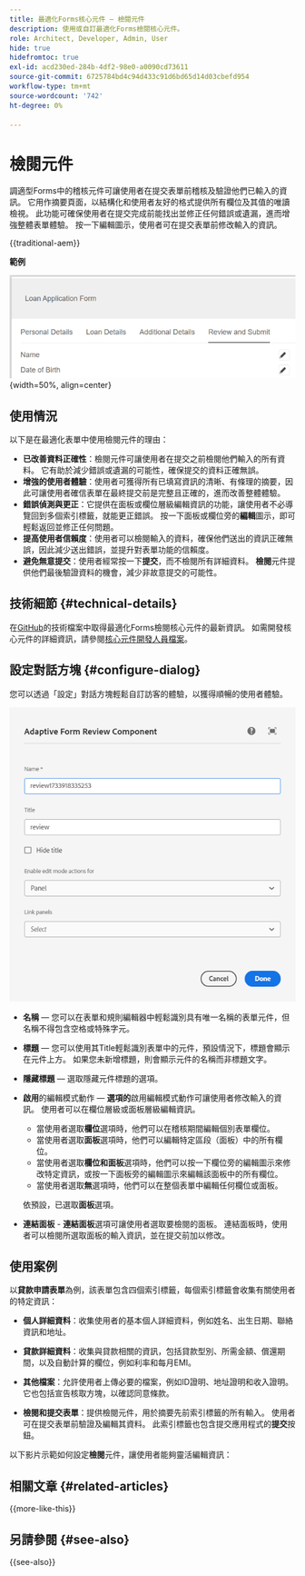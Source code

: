 ```yaml
---
title: 最適化Forms核心元件 — 檢閱元件
description: 使用或自訂最適化Forms檢閱核心元件。
role: Architect, Developer, Admin, User
hide: true
hidefromtoc: true
exl-id: acd230ed-284b-4df2-98e0-a0090cd73611
source-git-commit: 6725784bd4c94d433c91d6bd65d14d03cbefd954
workflow-type: tm+mt
source-wordcount: '742'
ht-degree: 0%

---
```



# 檢閱元件

調適型Forms中的稽核元件可讓使用者在提交表單前稽核及驗證他們已輸入的資訊。 它用作摘要頁面，以結構化和使用者友好的格式提供所有欄位及其值的唯讀檢視。 此功能可確保使用者在提交完成前能找出並修正任何錯誤或遺漏，進而增強整體表單體驗。 按一下編輯圖示，使用者可在提交表單前修改輸入的資訊。

{{traditional-aem}}

**範例**

![檢閱元件](/help/adaptive-forms/assets/review-component.png){width=50%, align=center}

## 使用情況

以下是在最適化表單中使用檢閱元件的理由：

- **已改善資料正確性**：檢閱元件可讓使用者在提交之前檢閱他們輸入的所有資料。 它有助於減少錯誤或遺漏的可能性，確保提交的資料正確無誤。
- **增強的使用者體驗**：使用者可獲得所有已填寫資訊的清晰、有條理的摘要，因此可讓使用者確信表單在最終提交前是完整且正確的，進而改善整體體驗。
- **錯誤偵測與更正**：它提供在面板或欄位層級編輯資訊的功能，讓使用者不必導覽回到多個索引標籤，就能更正錯誤。 按一下面板或欄位旁的&#x200B;**編輯**&#x200B;圖示，即可輕鬆返回並修正任何問題。
- **提高使用者信賴度**：使用者可以檢閱輸入的資料，確保他們送出的資訊正確無誤，因此減少送出錯誤，並提升對表單功能的信賴度。
- **避免無意提交**：使用者經常按一下&#x200B;**提交**，而不檢閱所有詳細資料。 **檢閱**&#x200B;元件提供他們最後驗證資料的機會，減少非故意提交的可能性。


## 技術細節 {#technical-details}

在[GitHub](https://github.com/adobe/aem-core-forms-components/tree/master/ui.af.apps/src/main/content/jcr_root/apps/core/fd/components/form/textinput/v1/textinput)的技術檔案中取得最適化Forms檢閱核心元件的最新資訊。 如需開發核心元件的詳細資訊，請參閱[核心元件開發人員檔案](/help/developing/overview.md)。

## 設定對話方塊 {#configure-dialog}

您可以透過「設定」對話方塊輕鬆自訂訪客的體驗，以獲得順暢的使用者體驗。

![設定對話方塊](/help/adaptive-forms/assets/review-component-configure-dialog.png)

- **名稱** — 您可以在表單和規則編輯器中輕鬆識別具有唯一名稱的表單元件，但名稱不得包含空格或特殊字元。

- **標題** — 您可以使用其Title輕鬆識別表單中的元件，預設情況下，標題會顯示在元件上方。 如果您未新增標題，則會顯示元件的名稱而非標題文字。
- **隱藏標題** — 選取隱藏元件標題的選項。
- **啟用**&#x200B;的編輯模式動作 — **選項的**&#x200B;啟用編輯模式動作可讓使用者修改輸入的資訊。 使用者可以在欄位層級或面板層級編輯資訊。
   - 當使用者選取&#x200B;**欄位**&#x200B;選項時，他們可以在稽核期間編輯個別表單欄位。
   - 當使用者選取&#x200B;**面板**&#x200B;選項時，他們可以編輯特定區段（面板）中的所有欄位。
   - 當使用者選取&#x200B;**欄位和面板**&#x200B;選項時，他們可以按一下欄位旁的編輯圖示來修改特定資訊，或按一下面板旁的編輯圖示來編輯該面板中的所有欄位。
   - 當使用者選取&#x200B;**無**&#x200B;選項時，他們可以在整個表單中編輯任何欄位或面板。

  依預設，已選取&#x200B;**面板**&#x200B;選項。

- **連結面板** - **連結面板**&#x200B;選項可讓使用者選取要檢閱的面板。 連結面板時，使用者可以檢閱所選取面板的輸入資訊，並在提交前加以修改。

## 使用案例

以&#x200B;**貸款申請表單**&#x200B;為例，該表單包含四個索引標籤，每個索引標籤會收集有關使用者的特定資訊：

- **個人詳細資料**：收集使用者的基本個人詳細資料，例如姓名、出生日期、聯絡資訊和地址。

- **貸款詳細資料**：收集與貸款相關的資訊，包括貸款型別、所需金額、償還期間，以及自動計算的欄位，例如利率和每月EMI。

- **其他檔案**：允許使用者上傳必要的檔案，例如ID證明、地址證明和收入證明。 它也包括宣告核取方塊，以確認同意條款。

- **檢閱和提交表單**：提供檢閱元件，用於摘要先前索引標籤的所有輸入。 使用者可在提交表單前驗證及編輯其資料。 此索引標籤也包含提交應用程式的&#x200B;**提交**&#x200B;按鈕。

以下影片示範如何設定&#x200B;**檢閱**&#x200B;元件，讓使用者能夠靈活編輯資訊：

## 相關文章 {#related-articles}

{{more-like-this}}

## 另請參閱 {#see-also}

{{see-also}}

